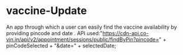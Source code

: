 # vaccine-Update
An app through which a user can easily find the vaccine availability by providing pincode and date .
API used:"https://cdn-api.co-vin.in/api/v2/appointment/sessions/public/findByPin?pincode=" + pinCodeSelected + "&date=" + selectedDate;

